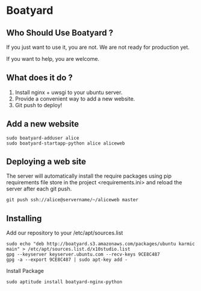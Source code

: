# Boatyard 

## Who Should Use Boatyard ?

If you just want to use it, you are not. 
We are not ready for production yet.

If you want to help, you are welcome.

## What does it do ?

1. Install nginx + uwsgi to your ubuntu server.
2. Provide a convenient way to add a new website.
3. Git push to deploy!

## Add a new website 

    sudo boatyard-adduser alice 
    sudo boatyard-startapp-python alice aliceweb 
    
## Deploying a web site
The server will automatically install the require packages using 
pip requirements file store in the project <requirements.ini> and 
reload the server after each git push. 
 
    git push ssh://alice@servername/~/aliceweb master 

## Installing
Add our repository to your /etc/apt/sources.list

    sudo echo "deb http://boatyard.s3.amazonaws.com/packages/ubuntu karmic main" > /etc/apt/sources.list.d/x10studio.list
    gpg --keyserver keyserver.ubuntu.com --recv-keys 9CE8C487
    gpg -a --export 9CE8C487 | sudo apt-key add -

Install Package

    sudo aptitude install boatyard-nginx-python
    
